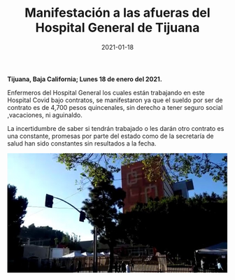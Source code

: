 ﻿---
layout: blog
title: "Manifestación a las afueras del Hospital General de Tijuana"
date: 2021-01-18
categories: tijuana
permalink: /:categories/:title:output_ext
image: /img/cnr/2021-01-18-manifestacion-a-las-afueras-del-hospital-general-de-tijuana.jpg
alt: "Titulo"
autor:
---


**Tijuana, Baja California; Lunes 18 de enero del 2021.** 


Enfermeros del Hospital General los cuales están trabajando en este Hospital Covid bajo contratos, se manifestaron ya que el sueldo por ser de contrato es de 4,700 pesos quincenales, sin derecho a tener seguro social ,vacaciones, ni aguinaldo. 


La incertidumbre de saber si tendrán trabajado o les darán otro contrato es una constante, promesas por parte del estado como de la secretaría de salud han sido constantes sin resultados a la fecha. 


<div id="carouselExampleSlidesOnly" class="carousel slide" data-ride="carousel">
  <div class="carousel-inner">
    <div class="carousel-item active">
       <img class="d-block w-100" src="/img/cnr/2021-01-18-manifestacion-a-las-afueras-del-hospital-general-de-tijuana.jpg" loading="lazy"  alt="Titulo">
    </div>
  </div>
</div>